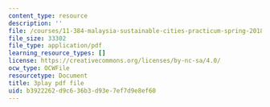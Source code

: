 ```yaml
---
content_type: resource
description: ''
file: /courses/11-384-malaysia-sustainable-cities-practicum-spring-2018/b3922262d9c636b3d93e7ef7d9e8ef60_0oXquNdvAnk.pdf
file_size: 33302
file_type: application/pdf
learning_resource_types: []
license: https://creativecommons.org/licenses/by-nc-sa/4.0/
ocw_type: OCWFile
resourcetype: Document
title: 3play pdf file
uid: b3922262-d9c6-36b3-d93e-7ef7d9e8ef60
---
```

